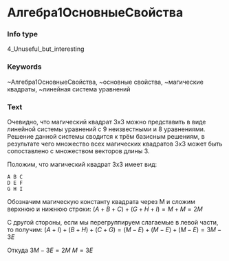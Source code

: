 # Алгебра1ОсновныеСвойства
### Info type
4_Unuseful_but_interesting
### Keywords
~Алгебра1ОсновныеСвойства, ~основные свойства, ~магические квадраты, ~линейная система уравнений
### Text
Очевидно, что магический квадрат 3x3 можно представить в виде линейной системы уравнений с 9 неизвестными и 8 уравнениями.
Решение данной системы сводится к трём базисным решениям, в результате чего множество всех магических квадратов 3x3 может быть сопоставлено с множеством векторов длины 3.

Положим, что магический квадрат 3x3 имеет вид:
```
A B C
D E F
G H I
```

Обозначим магическую константу квадрата через M и сложим верхнюю и нижнюю строки:
$(A + B + C) + (G + H + I) = M + M = 2M$

С другой стороны, если мы перегруппируем слагаемые в левой части, то получим:
$(A + I) + (B + H) + (C + G) = (M - E) + (M - E) + (M - E) = 3M - 3E$

Откуда
$3M - 3E = 2M$
$M = 3E$
```

